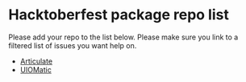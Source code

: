 # Hacktoberfest package repo list

Please add your repo to the list below. Please make sure you link to a filtered list of issues you want help on.

- [Articulate](https://github.com/Shazwazza/Articulate/issues?q=is%3Aissue+is%3Aopen+label%3A%22help+wanted%22)
- [UIOMatic](https://github.com/TimGeyssens/UIOMatic/issues)
